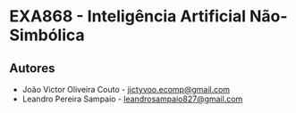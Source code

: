 # EXA868 - Inteligência Artificial Não-Simbólica

## Autores
* João Victor Oliveira Couto - jictyvoo.ecomp@gmail.com
* Leandro Pereira Sampaio - leandrosampaio827@gmail.com
